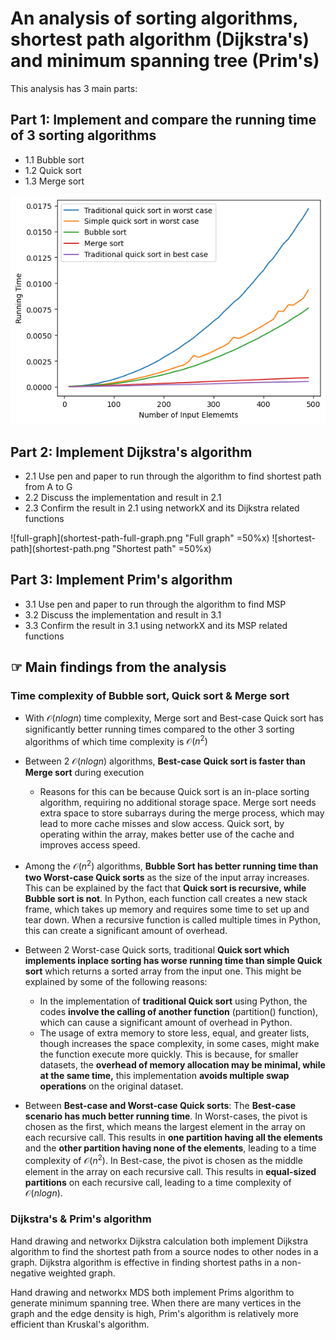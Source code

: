 # An analysis of sorting algorithms, shortest path algorithm (Dijkstra's) and minimum spanning tree (Prim's)

This analysis has 3 main parts:

## Part 1: Implement and compare the running time of 3 sorting algorithms
- 1.1 Bubble sort
- 1.2 Quick sort
- 1.3 Merge sort

<img src="findings.png">

## Part 2: Implement Dijkstra's algorithm
- 2.1 Use pen and paper to run through the algorithm to find shortest path from A to G
- 2.2 Discuss the implementation and result in 2.1
- 2.3 Confirm the result in 2.1 using networkX and its Dijkstra related functions

![full-graph](shortest-path-full-graph.png "Full graph" =50%x) ![shortest-path](shortest-path.png "Shortest path" =50%x)

## Part 3: Implement Prim's algorithm
- 3.1 Use pen and paper to run through the algorithm to find MSP
- 3.2 Discuss the implementation and result in 3.1
- 3.3 Confirm the result in 3.1 using networkX and its MSP related functions

## ☞ Main findings from the analysis

### Time complexity of Bubble sort, Quick sort & Merge sort

- With $\mathcal{O}(nlogn)$ time complexity, Merge sort and Best-case Quick sort has significantly better running times compared to the other 3 sorting algorithms of which time complexity is $\mathcal{O}(n^{2})$

- Between 2 $\mathcal{O}(nlogn)$ algorithms, **Best-case Quick sort is faster than Merge sort** during execution 
    - Reasons for this can be because Quick sort is an in-place sorting algorithm, requiring no additional storage space. Merge sort needs extra space to store subarrays during the merge process, which may lead to more cache misses and slow access. Quick sort, by operating within the array, makes better use of the cache and improves access speed.

- Among the $\mathcal{O}(n^{2})$ algorithms, **Bubble Sort has better running time than two Worst-case Quick sorts** as the size of the input array increases. This can be explained by the fact that **Quick sort is recursive, while Bubble sort is not**. In Python, each function call creates a new stack frame, which takes up memory and requires some time to set up and tear down. When a recursive function is called multiple times in Python, this can create a significant amount of overhead.


- Between 2 Worst-case Quick sorts, traditional **Quick sort which implements inplace sorting has worse running time than simple Quick sort** which returns a sorted array from the input one. This might be explained by some of the following reasons:
    - In the implementation of **traditional Quick sort** using Python, the codes **involve the calling of another function** (partition() function), which can cause a significant amount of overhead in Python. 
    - The usage of extra memory to store less, equal, and greater lists, though increases the space complexity, in some cases, might make the function execute more quickly. This is because, for smaller datasets, the **overhead of memory allocation may be minimal, while at the same time,** this implementation **avoids multiple swap operations** on the original dataset.
    

- Between **Best-case and Worst-case Quick sorts**: The **Best-case scenario has much better running time**. In Worst-cases, the pivot is chosen as the first, which means the largest element in the array on each recursive call. This results in **one partition having all the elements** and the **other partition having none of the elements**, leading to a time complexity of $\mathcal{O}(n^{2})$. In Best-case, the pivot is chosen as the middle element in the array on each recursive call. This results in **equal-sized partitions** on each recursive call, leading to a time complexity of $\mathcal{O}(nlogn)$.


### Dijkstra's & Prim's algorithm

Hand drawing and networkx Dijkstra calculation both implement Dijkstra algorithm to find the shortest path from a source nodes to other nodes in a graph. Dijkstra algorithm is effective in finding shortest paths in a non-negative weighted graph.

Hand drawing and networkx MDS both implement Prims algorithm to generate minimum spanning tree. When there are many vertices in the graph and the edge density is high, Prim's algorithm is relatively more efficient than Kruskal's algorithm.